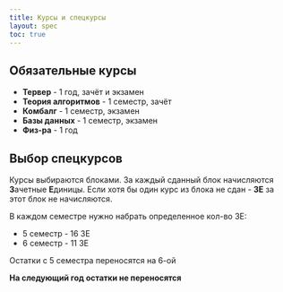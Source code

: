 ```yaml
---
title: Курсы и спецкурсы
layout: spec
toc: true
---
```


## Обязательные курсы

* **Тервер** - 1 год, зачёт и экзамен
* **Теория алгоритмов** - 1 семестр, зачёт
* **Комбалг** - 1 семестр, экзамен
* **Базы данных** - 1 семестр, экзамен
* **Физ-ра** - 1 год

## Выбор спецкурсов

Курсы выбираются блоками. За каждый сданный блок начисляются **З**ачетные **Е**диницы. Если хотя бы один курс из блока не сдан - **ЗЕ** за этот блок не начисляются.

В каждом семестре нужно набрать определенное кол-во ЗЕ:

* 5 семестр - 16 ЗЕ
* 6 семестр - 11 ЗЕ

Остатки с 5 семестра переносятся на 6-ой

**На следующий год остатки не переносятся**